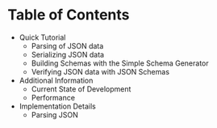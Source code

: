Table of Contents
=================

* Quick Tutorial
	* Parsing of JSON data
	* Serializing JSON data
	* Building Schemas with the Simple Schema Generator
	* Verifying JSON data with JSON Schemas
* Additional Information
	* Current State of Development
	* Performance
* Implementation Details
	* Parsing JSON









